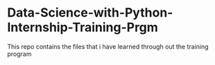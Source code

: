 # Data-Science-with-Python-Internship-Training-Prgm
This repo contains the files that i have learned through out the training program
